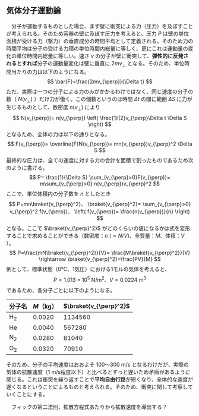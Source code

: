 
## 気体分子運動論

　分子が運動するものとした場合、まず壁に衝突による力（圧力）を及ぼすことが考えられる。そのため容器の壁に及ぼす圧力を考えると、圧力 $P$ は壁の単位面積が受ける力（撃力）の垂直成分の時間平均として定義される。そのため力の時間平均は分子の受ける力積の単位時間内総量に等しく、更にこれは運動量の変化の単位時間内総量に等しい。速さ $v$ の分子が壁に衝突して、**弾性的に反発されるとすれば**分子の運動量変化は壁に垂直に $2mv_{\perp}$ となる。そのため、単位時間当たりの力は以下のようになる。
$$
    \bar{F}=\frac{2mv_{\perp}}{\Delta t}
$$
ただ、実際は一つの分子による力のみがかかるわけではなく、同じ速度の分子の数（ $N(v_{\perp})$ ）だけ力が働く。この個数というのは時間 $\Delta t$ の間に範囲 $\Delta S$ に力が生じるものとして、数密度 $n(v_{\perp})$ により
$$
    N(v_{\perp})=
    n(v_{\perp})
    \left(
    \frac{1}{2}v_{\perp}\Delta t
    \Delta S
    \right)
$$
となるため、全体の力は以下の通りとなる。
$$
    F(v_{\perp})=
    \overline{F}N(v_{\perp})=
    mn(v_{\perp})v_{\perp}^2
    \Delta S
$$
最終的な圧力は、全ての速度に対する力の合計を面積で割ったものであるため次のように書ける。
$$
    P=
    \frac{1}{\Delta S}
    \sum_{v_{\perp}>0}F(v_{\perp})=
    m\sum_{v_{\perp}>0}
    n(v_{\perp})v_{\perp}^2
$$
ここで、単位体積内の分子数を $n$ としたとき
$$
    P=mn\braket{v_{\perp}^2}、
    \braket{v_{\perp}^2}=
    \sum_{v_{\perp}>0}
    v_{\perp}^2 f(v_{\perp})、
    \left(
        f(v_{\perp})=
        \frac{n(v_{\perp})}{n}
    \right)
$$
となる。ここで $\braket{v_{\perp}^2}$ がどのくらいの値になるかは式を変形することで求めることができる（数密度：$n\ (=N/V)$、全質量：$M$、体積：$V$ ）。
$$
    P=\frac{mN\braket{v_{\perp}^2}}{V}=
    \frac{M\braket{v_{\perp}^2}}{V}
    \rightarrow
    \braket{v_{\perp}^2}=\frac{PV}{M}
$$
例として、標準状態（0℃、1気圧）における1モルの気体を考えると、
$$
    P=1.013\times 10^5\ \mathrm{N/m^2}、
    V=0.0224\ \mathrm{m^3}
$$
であるため、各分子ごとに以下のようになる。

|分子名|$M$（kg）|$\braket{v_{\perp}^2}$|
|-|-|-|
|H$_2$|0.0020|1134560|
|He   |0.0040|567280|
|N$_2$|0.0280|81040|
|O$_2$|0.0320|70910|

そのため、分子の平均速度はおおよそ $100～300\ \mathrm{m/s}$ となるわけだが、実際の気体の拡散速度（1 m/s程度以下）と比べるとずっと遅いため矛盾があるように感じる。これは衝突を繰り返すことで**平均自由行路**が短くなり、全体的な速度が遅くなるということによるものと考えられる。そのため、衝突に関して考察していくことにする。

　フィックの第二法則、拡散方程式あたりから拡散速度を導出する？